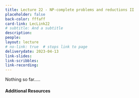 ```yaml
---
title: Lecture 22 - NP-complete problems and reductions II
placeholder: false
back-color: fffaff
card-link: LecLink22
# subtitle: And a subtitle
description:
people:
layout: lecture
# no-link: true  # stops link to page 
deliverydate: 2023-04-13
link-slides:
link-scribbles:
link-recording:
---
```


Nothing so far.....

<h4>Additional Resources</h4>








